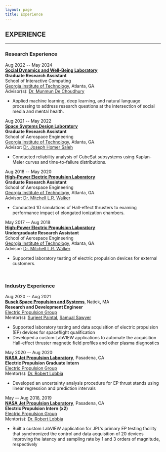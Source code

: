 ```yaml
---
layout: page
title: Experience
---
```


## EXPERIENCE

---

### Research Experience

Aug 2022 -- May 2024 \
[**Social Dynamics and Well-Being Laboratory**](https://socweb.cc.gatech.edu/) \
**Graduate Research Assistant** \
School of Interactive Computing \
[Georgia Institute of Technology](https://www.gatech.edu/), Atlanta, GA \
Advisor(s): [Dr. Munmun De Choudhury](http://www.munmund.net/index.html)
- Applied machine learning, deep learning, and natural language processing to address research questions at the intersection of social media and mental health.

Aug 2021 -- May 2022 \
[**Space Systems Design Laboratory**](https://ssdl.gatech.edu/) \
**Graduate Research Assistant** \
School of Aerospace Engineering \
[Georgia Institute of Technology](https://www.gatech.edu/), Atlanta, GA \
Advisor: [Dr. Joseph Homer Saleh](https://www.linkedin.com/in/joseph-homer-saleh-8b8773119/)
- Conducted reliability analysis of CubeSat subsystems using Kaplan-Meier curves and time-to-failure distributions.

Aug 2018 -- May 2020 \
[**High-Power Electric Propulsion Laboratory**](https://hpepl.ae.gatech.edu/) \
**Graduate Research Assistant** \
School of Aerospace Engineering \
[Georgia Institute of Technology](https://www.gatech.edu/), Atlanta, GA \
Advisor: [Dr. Mitchell L.R. Walker](https://mwalker.gatech.edu/)
- Conducted 1D simulations of Hall-effect thrusters to examing performance impact of elongated ionization chambers.


May 2017 -- Aug 2018 \
[**High-Power Electric Propulsion Laboratory**](https://hpepl.ae.gatech.edu/) \
**Undergraduate Research Assistant** \
School of Aerospace Engineering \
[Georgia Institute of Technology](https://www.gatech.edu/), Atlanta, GA \
Advisor: [Dr. Mitchell L.R. Walker](https://mwalker.gatech.edu/)
- Supported laboratory testing of electric propulsion devices for external customers.

<br>

### Industry Experience

Aug 2020 -- Aug 2021 \
[**Busek Space Propulsion and Systems**](https://www.busek.com/), Natick, MA \
**Research and Development Engineer** \
[Electric Propulsion Group](https://www.busek.com/) \
Mentor(s): [Surjeet Paintal](https://www.linkedin.com/in/surjeet-paintal-5bba6a/), [Samual Sawyer](https://www.linkedin.com/in/samuel-sawyer-b8ab69a4/)
- Supported laboratory testing and data acquisition of electric propulsion (EP) devices for spaceflight qualification
- Developed a custom LabVIEW applications to automate the acquisition Hall-effect thruster magnetic field profiles and other plasma diagnostics

May 2020 -- Aug 2020 \
[**NASA Jet Propulsion Laboratory**](https://www.jpl.nasa.gov/), Pasadena, CA \
**Electric Propulsion Graduate Intern** \
[Electric Propulsion Group](https://www.jpl.nasa.gov/go/epl) \
Mentor(s): [Dr. Robert Lobbia](https://www.linkedin.com/in/lobbia/)
- Developed an uncertainty analysis procedure for EP thrust stands using linear regression and prediction intervals

May -- Aug 2018, 2019 \
[**NASA Jet Propulsion Laboratory**](https://www.jpl.nasa.gov/), Pasadena, CA \
**Electric Propulsion Intern (x2)** \
[Electric Propulsion Group](https://www.jpl.nasa.gov/go/epl) \
Mentor(s): [Dr. Robert Lobbia](https://www.linkedin.com/in/lobbia/)
- Built a custom LabVIEW application for JPL’s primary EP testing facility that synchronized the control and data acquisition of 20 devices improving the latency and sampling rate by 1 and 3 orders of magnitude, respectively